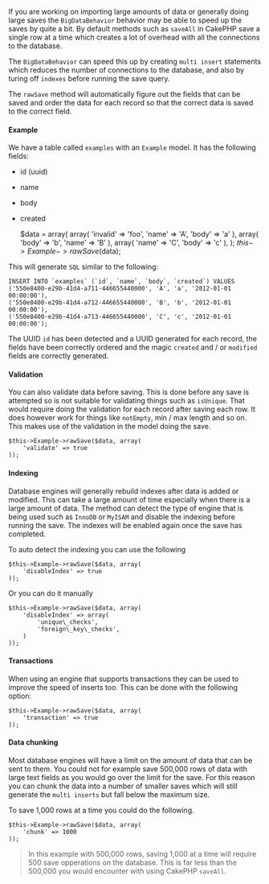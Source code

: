 If you are working on importing large amounts of data or generally doing large saves the `BigDataBehavior` behavior may be able to speed up the saves by quite a bit. By default methods such as `saveAll` in CakePHP save a single row at a time which creates a lot of overhead with all the connections to the database.

The `BigDataBehavior` can speed this up by creating `multi insert` statements which reduces the number of connections to the database, and also by turing off `indexes` before running the save query.

The `rawSave` method will automatically figure out the fields that can be saved and order the data for each record so that the correct data is saved to the correct field.

#### Example

We have a table called `examples` with an `Example` model. It has the following fields:

- id (uuid)
- name
- body
- created

	$data = array(
		array(
			'invalid' => 'foo',
			'name' => 'A',
			'body' => 'a'
		),
		array(
			'body' => 'b',
			'name' => 'B'
		),
		array(
			'name' => 'C',
			'body' => 'c'
		),
	);
	$this->Example->rawSave($data);

This will generate `SQL` similar to the following:

	INSERT INTO `examples` (`id`, `name`, `body`, `created`) VALUES 
	('550e8400-e29b-41d4-a711-446655440000', 'A', 'a', '2012-01-01 00:00:00'), 
	('550e8400-e29b-41d4-a712-446655440000', 'B', 'b', '2012-01-01 00:00:00'), 
	('550e8400-e29b-41d4-a713-446655440000', 'C', 'c', '2012-01-01 00:00:00');

The UUID `id` has been detected and a UUID generated for each record, the fields have been correctly ordered and the magic `created` and / or `modified` fields are correctly generated.

#### Validation

You can also validate data before saving. This is done before any save is attempted so is not suitable for validating things such as `isUnique`. That would require doing the validation for each record after saving each row. It does however work for things like `notEmpty`, min / max length and so on. This makes use of the validation in the model doing the save.

	$this->Example->rawSave($data, array(
		'validate' => true
	));

#### Indexing

Database engines will generally rebuild indexes after data is added or modified. This can take a large amount of time especially when there is a large amount of data. The method can detect the type of engine that is being used such as `InnoDB` or `MyISAM` and disable the indexing before running the save. The indexes will be enabled again once the save has completed.

To auto detect the indexing you can use the following

	$this->Example->rawSave($data, array(
		'disableIndex' => true
	));

Or you can do it manually

	$this->Example->rawSave($data, array(
		'disableIndex' => array(
			'unique\_checks',
			'foreign\_key\_checks',
		)
	));

#### Transactions

When using an engine that supports transactions they can be used to improve the speed of inserts too. This can be done with the following option:
	
	$this->Example->rawSave($data, array(
		'transaction' => true
	));

#### Data chunking

Most database engines will have a limit on the amount of data that can be sent to them. You could not for example save 500,000 rows of data with large text fields as you would go over the limit for the save. For this reason you can chunk the data into a number of smaller saves which will still generate the `multi inserts` but fall below the maximum size.

To save 1,000 rows at a time you could do the following.

	$this->Example->rawSave($data, array(
		'chunk' => 1000
	));

> In this example with 500,000 rows, saving 1,000 at a time will require 500 save opperations on the database. This is far less than the 500,000 you would encounter with using CakePHP `saveAll`.